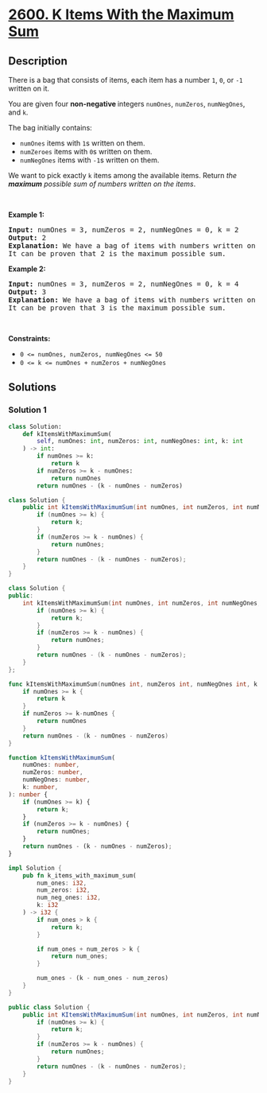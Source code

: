 # [2600. K Items With the Maximum Sum](https://leetcode.com/problems/k-items-with-the-maximum-sum)


## Description

<p>There is a bag that consists of items, each item&nbsp;has a number <code>1</code>, <code>0</code>, or <code>-1</code> written on it.</p>

<p>You are given four <strong>non-negative </strong>integers <code>numOnes</code>, <code>numZeros</code>, <code>numNegOnes</code>, and <code>k</code>.</p>

<p>The bag initially contains:</p>

<ul>
	<li><code>numOnes</code> items with <code>1</code>s written on them.</li>
	<li><code>numZeroes</code> items with <code>0</code>s written on them.</li>
	<li><code>numNegOnes</code> items with <code>-1</code>s written on them.</li>
</ul>

<p>We want to pick exactly <code>k</code> items among the available items. Return <em>the <strong>maximum</strong> possible sum of numbers written on the items</em>.</p>

<p>&nbsp;</p>
<p><strong class="example">Example 1:</strong></p>

<pre>
<strong>Input:</strong> numOnes = 3, numZeros = 2, numNegOnes = 0, k = 2
<strong>Output:</strong> 2
<strong>Explanation:</strong> We have a bag of items with numbers written on them {1, 1, 1, 0, 0}. We take 2 items with 1 written on them and get a sum in a total of 2.
It can be proven that 2 is the maximum possible sum.
</pre>

<p><strong class="example">Example 2:</strong></p>

<pre>
<strong>Input:</strong> numOnes = 3, numZeros = 2, numNegOnes = 0, k = 4
<strong>Output:</strong> 3
<strong>Explanation:</strong> We have a bag of items with numbers written on them {1, 1, 1, 0, 0}. We take 3 items with 1 written on them, and 1 item with 0 written on it, and get a sum in a total of 3.
It can be proven that 3 is the maximum possible sum.
</pre>

<p>&nbsp;</p>
<p><strong>Constraints:</strong></p>

<ul>
	<li><code>0 &lt;= numOnes, numZeros, numNegOnes &lt;= 50</code></li>
	<li><code>0 &lt;= k &lt;= numOnes + numZeros + numNegOnes</code></li>
</ul>

## Solutions

### Solution 1

<!-- tabs:start -->

```python
class Solution:
    def kItemsWithMaximumSum(
        self, numOnes: int, numZeros: int, numNegOnes: int, k: int
    ) -> int:
        if numOnes >= k:
            return k
        if numZeros >= k - numOnes:
            return numOnes
        return numOnes - (k - numOnes - numZeros)
```

```java
class Solution {
    public int kItemsWithMaximumSum(int numOnes, int numZeros, int numNegOnes, int k) {
        if (numOnes >= k) {
            return k;
        }
        if (numZeros >= k - numOnes) {
            return numOnes;
        }
        return numOnes - (k - numOnes - numZeros);
    }
}
```

```cpp
class Solution {
public:
    int kItemsWithMaximumSum(int numOnes, int numZeros, int numNegOnes, int k) {
        if (numOnes >= k) {
            return k;
        }
        if (numZeros >= k - numOnes) {
            return numOnes;
        }
        return numOnes - (k - numOnes - numZeros);
    }
};
```

```go
func kItemsWithMaximumSum(numOnes int, numZeros int, numNegOnes int, k int) int {
	if numOnes >= k {
		return k
	}
	if numZeros >= k-numOnes {
		return numOnes
	}
	return numOnes - (k - numOnes - numZeros)
}
```

```ts
function kItemsWithMaximumSum(
    numOnes: number,
    numZeros: number,
    numNegOnes: number,
    k: number,
): number {
    if (numOnes >= k) {
        return k;
    }
    if (numZeros >= k - numOnes) {
        return numOnes;
    }
    return numOnes - (k - numOnes - numZeros);
}
```

```rust
impl Solution {
    pub fn k_items_with_maximum_sum(
        num_ones: i32,
        num_zeros: i32,
        num_neg_ones: i32,
        k: i32
    ) -> i32 {
        if num_ones > k {
            return k;
        }

        if num_ones + num_zeros > k {
            return num_ones;
        }

        num_ones - (k - num_ones - num_zeros)
    }
}
```

```cs
public class Solution {
    public int KItemsWithMaximumSum(int numOnes, int numZeros, int numNegOnes, int k) {
        if (numOnes >= k) {
            return k;
        }
        if (numZeros >= k - numOnes) {
            return numOnes;
        }
        return numOnes - (k - numOnes - numZeros);
    }
}
```

<!-- tabs:end -->

<!-- end -->
